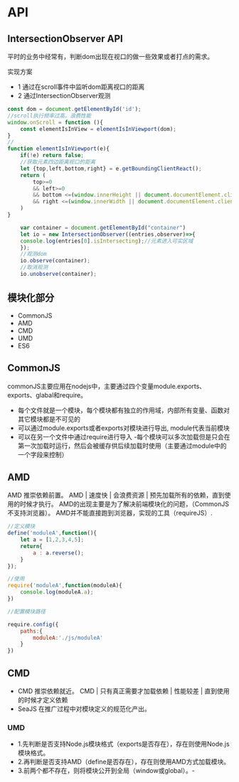 # API


## IntersectionObserver API

平时的业务中经常有，判断dom出现在视口的做一些效果或者打点的需求。

实现方案 
- 1 通过在scroll事件中监听dom距离视口的距离
- 2 通过IntersectionObserver观测



```js
const dom = document.getElementById('id');
//scroll执行频率过高，浪费性能
window.onScroll = function (){
    const elementIsInView = elementIsInViewport(dom);
}
//
function elementIsInViewport(e){
    if(!e) return false;
    //获取元素四边距离视口的距离
    let {top,left,bottom,right} = e.getBoundingClientReact();
    return (
        top>=0 
        && left>=0 
        && bottom <=(window.innerHeight || document.documentElement.clientHeight)
        && right <=(window.innerWidth || document.documentElement.clientWidth)
    )
}
```
```js
    var container = document.getElementById("container")
    let io = new IntersectionObserver((entries,observer)=>{
    console.log(entries[0].isIntersecting);//元素进入可实区域
    });
    //观测dom
    io.observe(container);
    //取消观测
    io.unobserve(container);

```



## 模块化部分

- CommonJS
- AMD
- CMD
- UMD
- ES6

## CommonJS

commonJS主要应用在nodejs中，主要通过四个变量module.exports、exports、glabal和require。
 
 - 每个文件就是一个模块，每个模块都有独立的作用域，内部所有变量、函数对其它模块都是不可见的
- 可以通过module.exports或者exports对模块进行导出, module代表当前模块
- 可以在另一个文件中通过require进行导入
-每个模块可以多次加载但是只会在第一次加载时运行，然后会被缓存供后续加载时使用（主要通过module中的一个字段来控制）

## AMD

AMD 推崇依赖前置。
AMD | 速度快 | 会浪费资源 | 预先加载所有的依赖，直到使用的时候才执行。
AMD的出现主要是为了解决前端模块化的问题，（CommonJS不支持浏览器）。
AMD并不能直接跑到浏览器，实现的工具（requireJS）.

```javascript
//定义模块
define('moduleA',function(){
    let a = [1,2,3,4,5];
    return{
        a : a.reverse();
    }
});

//使用
require('moduleA',function(moduleA){
    console.log(moduleA.a);
})

//配置模块路径

require.config({
    paths:{
        moduleA:'./js/moduleA'
    }
})

```

## CMD

- CMD 推崇依赖就近。
CMD | 只有真正需要才加载依赖 | 性能较差 | 直到使用的时候才定义依赖
- SeaJS 在推广过程中对模块定义的规范化产出。



### UMD

- 1.先判断是否支持Node.js模块格式（exports是否存在），存在则使用Node.js模块格式。
- 2.再判断是否支持AMD（define是否存在），存在则使用AMD方式加载模块。
- 3.前两个都不存在，则将模块公开到全局（window或global）。-